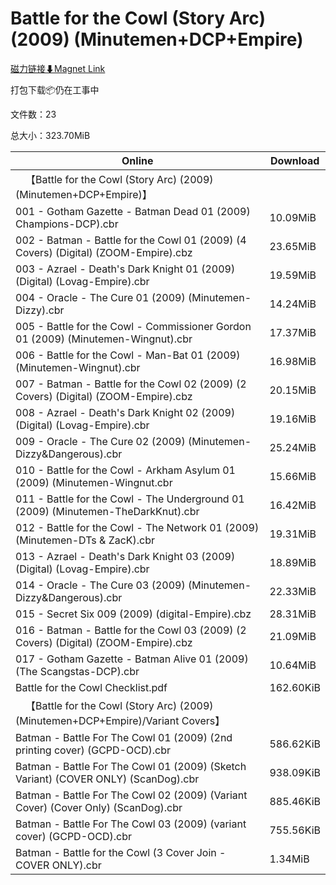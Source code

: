 # Battle for the Cowl (Story Arc) (2009) (Minutemen+DCP+Empire)

[磁力链接⬇Magnet Link](magnet:?xt=urn:btih:c5fccdd17001c3dbaf9c6252169eb76b03025469&dn=Battle%20for%20the%20Cowl%20%28Story%20Arc%29%20%282009%29%20%28Minutemen%2BDCP%2BEmpire%29)

打包下载📦仍在工事中

文件数：23

总大小：323.70MiB

Online | Download
--- | ---
&emsp;【Battle for the Cowl (Story Arc) (2009) (Minutemen+DCP+Empire)】 | 
001 - Gotham Gazette - Batman Dead 01 (2009) Champions-DCP).cbr | 10.09MiB
002 - Batman - Battle for the Cowl 01 (2009) (4 Covers) (Digital) (ZOOM-Empire).cbz | 23.65MiB
003 - Azrael - Death's Dark Knight 01 (2009) (Digital) (Lovag-Empire).cbr | 19.59MiB
004 - Oracle - The Cure 01 (2009) (Minutemen-Dizzy).cbr | 14.24MiB
005 - Battle for the Cowl - Commissioner Gordon 01 (2009) (Minutemen-Wingnut).cbr | 17.37MiB
006 - Battle for the Cowl - Man-Bat 01 (2009) (Minutemen-Wingnut).cbr | 16.98MiB
007 - Batman - Battle for the Cowl 02 (2009) (2 Covers) (Digital) (ZOOM-Empire).cbz | 20.15MiB
008 - Azrael - Death's Dark Knight 02 (2009) (Digital) (Lovag-Empire).cbr | 19.16MiB
009 - Oracle - The Cure 02 (2009) (Minutemen-Dizzy&Dangerous).cbr | 25.24MiB
010 - Battle for the Cowl - Arkham Asylum 01 (2009) (Minutemen-Wingnut.cbr | 15.66MiB
011 - Battle for the Cowl - The Underground 01 (2009) (Minutemen-TheDarkKnut).cbr | 16.42MiB
012 - Battle for the Cowl - The Network 01 (2009) (Minutemen-DTs & ZacK).cbr | 19.31MiB
013 - Azrael - Death's Dark Knight 03 (2009) (Digital) (Lovag-Empire).cbr | 18.89MiB
014 - Oracle - The Cure 03 (2009) (Minutemen-Dizzy&Dangerous).cbr | 22.33MiB
015 - Secret Six 009 (2009) (digital-Empire).cbz | 28.31MiB
016 - Batman - Battle for the Cowl 03 (2009) (2 Covers) (Digital) (ZOOM-Empire).cbz | 21.09MiB
017 - Gotham Gazette - Batman Alive 01 (2009) (The Scangstas-DCP).cbr | 10.64MiB
Battle for the Cowl Checklist.pdf | 162.60KiB
&emsp;【Battle for the Cowl (Story Arc) (2009) (Minutemen+DCP+Empire)/Variant Covers】 | 
Batman - Battle For The Cowl 01 (2009) (2nd printing cover) (GCPD-OCD).cbr | 586.62KiB
Batman - Battle For The Cowl 01 (2009) (Sketch Variant) (COVER ONLY) (ScanDog).cbr | 938.09KiB
Batman - Battle For The Cowl 02 (2009) (Variant Cover) (Cover Only) (ScanDog).cbr | 885.46KiB
Batman - Battle For The Cowl 03 (2009) (variant cover) (GCPD-OCD).cbr | 755.56KiB
Batman - Battle for the Cowl (3 Cover Join - COVER ONLY).cbr | 1.34MiB